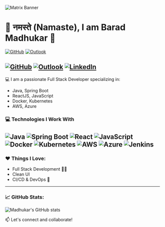 ![Matrix Banner](https://media.giphy.com/media/xT0xeJpnrWC4XWblEk/giphy.gif)
# 🙏 नमस्ते (Namaste), I am Barad Madhukar 👋

[![GitHub](https://img.shields.io/badge/GitHub-Baradmadhukar-blue?logo=github)](https://github.com/Baradmadhukar)
[![Outlook](https://img.shields.io/badge/outlook-baradmadhukar@outlook.com-red?logo=outlook)](mailto:baradmadhukar@outlook.com)

[![GitHub](https://img.shields.io/badge/GitHub-000?style=for-the-badge&logo=github&logoColor=white)](https://github.com/BaradMadhukar)
[![Outlook](https://img.shields.io/badge/Outlook-0078D4?style=for-the-badge&logo=microsoft-outlook&logoColor=white)](mailto:baradmadhukar@outlook.com)
[![LinkedIn](https://img.shields.io/badge/LinkedIn-Connect-blue?logo=linkedin)](https://(www.linkedin.com/in/madhukarbarad))
---

💻 I am a passionate Full Stack Developer specializing in:
- Java, Spring Boot
- ReactJS, JavaScript
- Docker, Kubernetes
- AWS, Azure

### 💻 Technologies I Work With

![Java](https://img.shields.io/badge/Java-ED8B00?style=for-the-badge&logo=java&logoColor=white)
![Spring Boot](https://img.shields.io/badge/Spring_Boot-6DB33F?style=for-the-badge&logo=spring-boot&logoColor=white)
![React](https://img.shields.io/badge/React-20232A?style=for-the-badge&logo=react&logoColor=61DAFB)
![JavaScript](https://img.shields.io/badge/JavaScript-F7DF1E?style=for-the-badge&logo=javascript&logoColor=black)
![Docker](https://img.shields.io/badge/Docker-2496ED?style=for-the-badge&logo=docker&logoColor=white)
![Kubernetes](https://img.shields.io/badge/Kubernetes-326CE5?style=for-the-badge&logo=kubernetes&logoColor=white)
![AWS](https://img.shields.io/badge/AWS-232F3E?style=for-the-badge&logo=amazon-aws&logoColor=white)
![Azure](https://img.shields.io/badge/Azure-0078D4?style=for-the-badge&logo=microsoft-azure&logoColor=white)
![Jenkins](https://img.shields.io/badge/Jenkins-D24939?style=for-the-badge&logo=jenkins&logoColor=white)
---

### ❤️ Things I Love:
- Full Stack Development 🧑‍💻
- Clean UI
- CI/CD & DevOps 🚀

---

### 📈 GitHub Stats:
![Madhukar's GitHub stats](https://github-readme-stats.vercel.app/api?username=madhukarbarad&show_icons=true&theme=radical)

📫 Let's connect and collaborate!
